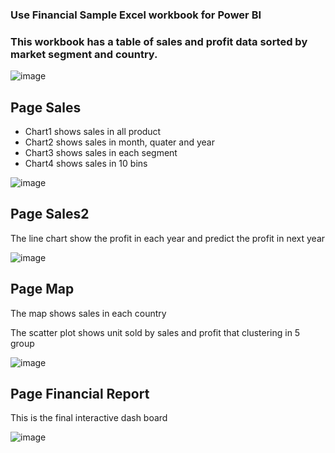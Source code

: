 ### Use Financial Sample Excel workbook for Power BI

### This workbook has a table of sales and profit data sorted by market segment and country.

![image](https://user-images.githubusercontent.com/85028821/223167034-694709f4-f74d-4dab-b1e9-4a038bdb3ea4.png)

## Page Sales 
- Chart1 shows sales in all product
- Chart2 shows sales in month, quater and year
- Chart3 shows sales in each segment
- Chart4 shows sales in 10 bins

![image](https://user-images.githubusercontent.com/85028821/223168015-10888878-7095-4134-b9ee-2f70ab31f7ec.png)

## Page Sales2

The line chart show the profit in each year and predict the profit in next year

![image](https://user-images.githubusercontent.com/85028821/223168397-f5913d9e-6864-490b-9a58-2165871cd1fc.png)

## Page Map

The map shows sales in each country 

The scatter plot shows unit sold by sales and profit that clustering in 5 group

![image](https://user-images.githubusercontent.com/85028821/223169194-cfc985c1-18a3-4c80-9454-bfc58c559c0f.png)

## Page Financial Report

This is the final interactive dash board

![image](https://user-images.githubusercontent.com/85028821/223172215-eec21d32-d555-4d15-9c7a-e33b0abdc92f.png)
